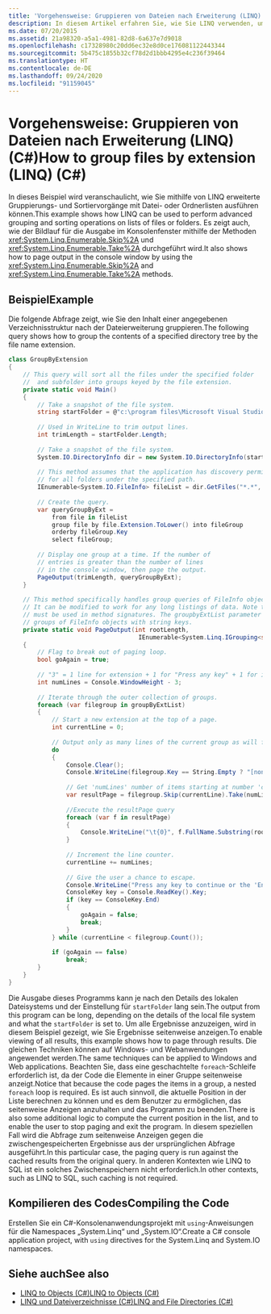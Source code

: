 ```yaml
---
title: 'Vorgehensweise: Gruppieren von Dateien nach Erweiterung (LINQ) (C#)'
description: In diesem Artikel erfahren Sie, wie Sie LINQ verwenden, um erweiterte Gruppierungs- und Sortierungsvorgänge für Listen mit Dateien oder Ordnern in C# durchzuführen. In diesem Beispiel wird zeigt, wie Sie Ausgaben in der Konsole in Seiten einteilen können.
ms.date: 07/20/2015
ms.assetid: 21a98320-a5a1-4981-82d8-6a637e7d9018
ms.openlocfilehash: c17328980c20dd6ec32e8d0ce176081122443344
ms.sourcegitcommit: 5b475c1855b32cf78d2d1bbb4295e4c236f39464
ms.translationtype: HT
ms.contentlocale: de-DE
ms.lasthandoff: 09/24/2020
ms.locfileid: "91159045"
---
```

# <a name="how-to-group-files-by-extension-linq-c"></a><span data-ttu-id="50223-104">Vorgehensweise: Gruppieren von Dateien nach Erweiterung (LINQ) (C#)</span><span class="sxs-lookup"><span data-stu-id="50223-104">How to group files by extension (LINQ) (C#)</span></span>

<span data-ttu-id="50223-105">In dieses Beispiel wird veranschaulicht, wie Sie mithilfe von LINQ erweiterte Gruppierungs- und Sortiervorgänge mit Datei- oder Ordnerlisten ausführen können.</span><span class="sxs-lookup"><span data-stu-id="50223-105">This example shows how LINQ can be used to perform advanced grouping and sorting operations on lists of files or folders.</span></span> <span data-ttu-id="50223-106">Es zeigt auch, wie der Bildlauf für die Ausgabe im Konsolenfenster mithilfe der Methoden <xref:System.Linq.Enumerable.Skip%2A> und <xref:System.Linq.Enumerable.Take%2A> durchgeführt wird.</span><span class="sxs-lookup"><span data-stu-id="50223-106">It also shows how to page output in the console window by using the <xref:System.Linq.Enumerable.Skip%2A> and <xref:System.Linq.Enumerable.Take%2A> methods.</span></span>  
  
## <a name="example"></a><span data-ttu-id="50223-107">Beispiel</span><span class="sxs-lookup"><span data-stu-id="50223-107">Example</span></span>  

 <span data-ttu-id="50223-108">Die folgende Abfrage zeigt, wie Sie den Inhalt einer angegebenen Verzeichnisstruktur nach der Dateierweiterung gruppieren.</span><span class="sxs-lookup"><span data-stu-id="50223-108">The following query shows how to group the contents of a specified directory tree by the file name extension.</span></span>  
  
```csharp  
class GroupByExtension  
{  
    // This query will sort all the files under the specified folder  
    //  and subfolder into groups keyed by the file extension.  
    private static void Main()  
    {  
        // Take a snapshot of the file system.  
        string startFolder = @"c:\program files\Microsoft Visual Studio 9.0\Common7";  
  
        // Used in WriteLine to trim output lines.  
        int trimLength = startFolder.Length;  
  
        // Take a snapshot of the file system.  
        System.IO.DirectoryInfo dir = new System.IO.DirectoryInfo(startFolder);  
  
        // This method assumes that the application has discovery permissions  
        // for all folders under the specified path.  
        IEnumerable<System.IO.FileInfo> fileList = dir.GetFiles("*.*", System.IO.SearchOption.AllDirectories);  
  
        // Create the query.  
        var queryGroupByExt =  
            from file in fileList  
            group file by file.Extension.ToLower() into fileGroup  
            orderby fileGroup.Key  
            select fileGroup;  
  
        // Display one group at a time. If the number of
        // entries is greater than the number of lines  
        // in the console window, then page the output.  
        PageOutput(trimLength, queryGroupByExt);  
    }  
  
    // This method specifically handles group queries of FileInfo objects with string keys.  
    // It can be modified to work for any long listings of data. Note that explicit typing  
    // must be used in method signatures. The groupbyExtList parameter is a query that produces  
    // groups of FileInfo objects with string keys.  
    private static void PageOutput(int rootLength,  
                                    IEnumerable<System.Linq.IGrouping<string, System.IO.FileInfo>> groupByExtList)  
    {  
        // Flag to break out of paging loop.  
        bool goAgain = true;  
  
        // "3" = 1 line for extension + 1 for "Press any key" + 1 for input cursor.  
        int numLines = Console.WindowHeight - 3;  
  
        // Iterate through the outer collection of groups.  
        foreach (var filegroup in groupByExtList)  
        {  
            // Start a new extension at the top of a page.  
            int currentLine = 0;  
  
            // Output only as many lines of the current group as will fit in the window.  
            do  
            {  
                Console.Clear();  
                Console.WriteLine(filegroup.Key == String.Empty ? "[none]" : filegroup.Key);  
  
                // Get 'numLines' number of items starting at number 'currentLine'.  
                var resultPage = filegroup.Skip(currentLine).Take(numLines);  
  
                //Execute the resultPage query  
                foreach (var f in resultPage)  
                {  
                    Console.WriteLine("\t{0}", f.FullName.Substring(rootLength));  
                }  
  
                // Increment the line counter.  
                currentLine += numLines;  
  
                // Give the user a chance to escape.  
                Console.WriteLine("Press any key to continue or the 'End' key to break...");  
                ConsoleKey key = Console.ReadKey().Key;  
                if (key == ConsoleKey.End)  
                {  
                    goAgain = false;  
                    break;  
                }  
            } while (currentLine < filegroup.Count());  
  
            if (goAgain == false)  
                break;  
        }  
    }  
}  
```  
  
 <span data-ttu-id="50223-109">Die Ausgabe dieses Programms kann je nach den Details des lokalen Dateisystems und der Einstellung für `startFolder` lang sein.</span><span class="sxs-lookup"><span data-stu-id="50223-109">The output from this program can be long, depending on the details of the local file system and what the `startFolder` is set to.</span></span> <span data-ttu-id="50223-110">Um alle Ergebnisse anzuzeigen, wird in diesem Beispiel gezeigt, wie Sie Ergebnisse seitenweise anzeigen.</span><span class="sxs-lookup"><span data-stu-id="50223-110">To enable viewing of all results, this example shows how to page through results.</span></span> <span data-ttu-id="50223-111">Die gleichen Techniken können auf Windows- und Webanwendungen angewendet werden.</span><span class="sxs-lookup"><span data-stu-id="50223-111">The same techniques can be applied to Windows and Web applications.</span></span> <span data-ttu-id="50223-112">Beachten Sie, dass eine geschachtelte `foreach`-Schleife erforderlich ist, da der Code die Elemente in einer Gruppe seitenweise anzeigt.</span><span class="sxs-lookup"><span data-stu-id="50223-112">Notice that because the code pages the items in a group, a nested `foreach` loop is required.</span></span> <span data-ttu-id="50223-113">Es ist auch sinnvoll, die aktuelle Position in der Liste berechnen zu können und es dem Benutzer zu ermöglichen, das seitenweise Anzeigen anzuhalten und das Programm zu beenden.</span><span class="sxs-lookup"><span data-stu-id="50223-113">There is also some additional logic to compute the current position in the list, and to enable the user to stop paging and exit the program.</span></span> <span data-ttu-id="50223-114">In diesem speziellen Fall wird die Abfrage zum seitenweise Anzeigen gegen die zwischengespeicherten Ergebnisse aus der ursprünglichen Abfrage ausgeführt.</span><span class="sxs-lookup"><span data-stu-id="50223-114">In this particular case, the paging query is run against the cached results from the original query.</span></span> <span data-ttu-id="50223-115">In anderen Kontexten wie LINQ to SQL ist ein solches Zwischenspeichern nicht erforderlich.</span><span class="sxs-lookup"><span data-stu-id="50223-115">In other contexts, such as LINQ to SQL, such caching is not required.</span></span>  
  
## <a name="compiling-the-code"></a><span data-ttu-id="50223-116">Kompilieren des Codes</span><span class="sxs-lookup"><span data-stu-id="50223-116">Compiling the Code</span></span>  

 <span data-ttu-id="50223-117">Erstellen Sie ein C#-Konsolenanwendungsprojekt mit `using`-Anweisungen für die Namespaces „System.Linq“ und „System.IO“.</span><span class="sxs-lookup"><span data-stu-id="50223-117">Create a C# console application project, with `using` directives for the System.Linq and System.IO namespaces.</span></span>  
  
## <a name="see-also"></a><span data-ttu-id="50223-118">Siehe auch</span><span class="sxs-lookup"><span data-stu-id="50223-118">See also</span></span>

- [<span data-ttu-id="50223-119">LINQ to Objects (C#)</span><span class="sxs-lookup"><span data-stu-id="50223-119">LINQ to Objects (C#)</span></span>](./linq-to-objects.md)
- [<span data-ttu-id="50223-120">LINQ und Dateiverzeichnisse (C#)</span><span class="sxs-lookup"><span data-stu-id="50223-120">LINQ and File Directories (C#)</span></span>](./linq-and-file-directories.md)

